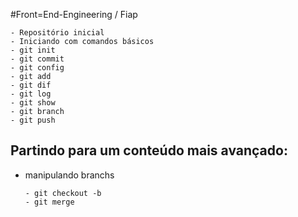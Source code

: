 #Front=End-Engineering / Fiap
```
- Repositório inicial
- Iniciando com comandos básicos
- git init
- git commit
- git config
- git add
- git dif
- git log
- git show
- git branch
- git push
  ```
## Partindo para um conteúdo mais avançado:
- manipulando branchs
  ```
  - git checkout -b
  - git merge
  ```
  
